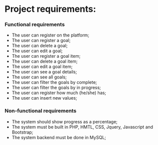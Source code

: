 # Project requirements:

### Functional requirements

* The user can register on the platform;
* The user can register a goal;
* The user can delete a goal;
* The user can edit a goal;
* The user can register a goal item;
* The user can delete a goal item;
* The user can edit a goal item;
* The user can see a goal details;
* The user can see all goals;
* The user can filter the goals by complete;
* The user can filter the goals by in progress;
* The user can register how much (he/she) has;
* The user can insert new values;

### Non-functional requirements

* The system should show progress as a percentage;
* The system must be built in PHP, HMTL, CSS, Jquery, Javascript and Bootstrap;
* The system backend must be done in MySQL;
